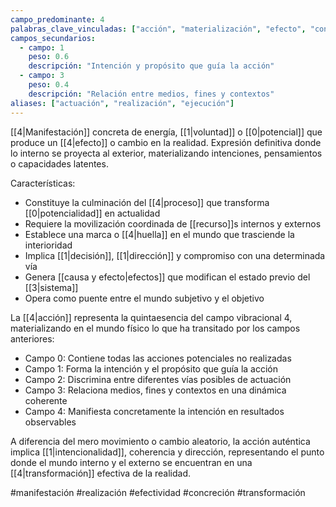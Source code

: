 ```yaml
---
campo_predominante: 4
palabras_clave_vinculadas: ["acción", "materialización", "efecto", "concreción"]
campos_secundarios:
  - campo: 1
    peso: 0.6
    descripción: "Intención y propósito que guía la acción"
  - campo: 3
    peso: 0.4
    descripción: "Relación entre medios, fines y contextos"
aliases: ["actuación", "realización", "ejecución"]
---
```

[[4|Manifestación]] concreta de energía, [[1|voluntad]] o [[0|potencial]] que produce un [[4|efecto]] o cambio en la realidad. Expresión definitiva donde lo interno se proyecta al exterior, materializando intenciones, pensamientos o capacidades latentes.

Características:
- Constituye la culminación del [[4|proceso]] que transforma [[0|potencialidad]] en actualidad
- Requiere la movilización coordinada de [[recurso]]s internos y externos
- Establece una marca o [[4|huella]] en el mundo que trasciende la interioridad
- Implica [[1|decisión]], [[1|dirección]] y compromiso con una determinada vía
- Genera [[causa y efecto|efectos]] que modifican el estado previo del [[3|sistema]]
- Opera como puente entre el mundo subjetivo y el objetivo

La [[4|acción]] representa la quintaesencia del campo vibracional 4, materializando en el mundo físico lo que ha transitado por los campos anteriores:
- Campo 0: Contiene todas las acciones potenciales no realizadas
- Campo 1: Forma la intención y el propósito que guía la acción
- Campo 2: Discrimina entre diferentes vías posibles de actuación
- Campo 3: Relaciona medios, fines y contextos en una dinámica coherente
- Campo 4: Manifiesta concretamente la intención en resultados observables

A diferencia del mero movimiento o cambio aleatorio, la acción auténtica implica [[1|intencionalidad]], coherencia y dirección, representando el punto donde el mundo interno y el externo se encuentran en una [[4|transformación]] efectiva de la realidad.

#manifestación #realización #efectividad #concreción #transformación
